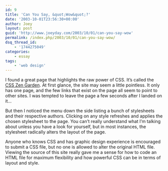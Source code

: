 ```yaml
---
id: 9
title: 'Can You Say, &quot;Wow&quot;?'
date: '2003-10-01T23:56:30+00:00'
author: Joey
layout: post
guid: 'http://www.joeyday.com/2003/10/01/can-you-say-wow'
permalink: /index.php/2003/10/01/can-you-say-wow/
dsq_thread_id:
    - '1744275049'
categories:
    - essay
tags:
    - 'web design'
---
```


I found a great page that highlights the raw power of CSS. It’s called the [CSS Zen Garden](http://www.csszengarden.com). At first glance, the site may seem a little pointless. It only has one page, and the few links that exist on the page all seem to point to other sites. I was tempted to leave the page a few seconds after I landed on it…

But then I noticed the menu down the side listing a bunch of stylesheets and their respective authors. Clicking on any style refreshes and applies the chosen stylesheet to the page. You can’t really understand what I’m talking about unless you have a look for yourself, but in most instances, the stylesheet radically alters the layout of the page.

Anyone who knows CSS and has graphic design experience is encouraged to submit a CSS file, but no one is allowed to alter the original HTML file. Viewing the source of this site really gave me a sense for how to code an HTML file for maximum flexibility and how powerful CSS can be in terms of layout and style.